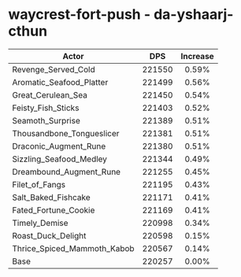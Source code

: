 # waycrest-fort-push - da-yshaarj-cthun
| Actor | DPS | Increase |
|---|:---:|:---:|
|Revenge_Served_Cold|221550|0.59%|
|Aromatic_Seafood_Platter|221499|0.56%|
|Great_Cerulean_Sea|221450|0.54%|
|Feisty_Fish_Sticks|221403|0.52%|
|Seamoth_Surprise|221389|0.51%|
|Thousandbone_Tongueslicer|221381|0.51%|
|Draconic_Augment_Rune|221380|0.51%|
|Sizzling_Seafood_Medley|221344|0.49%|
|Dreambound_Augment_Rune|221255|0.45%|
|Filet_of_Fangs|221195|0.43%|
|Salt_Baked_Fishcake|221171|0.41%|
|Fated_Fortune_Cookie|221169|0.41%|
|Timely_Demise|220998|0.34%|
|Roast_Duck_Delight|220598|0.15%|
|Thrice_Spiced_Mammoth_Kabob|220567|0.14%|
|Base|220257|0.00%|
